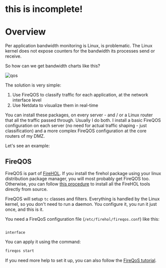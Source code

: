 # this is incomplete!

# Overview

Per application bandwidth monitoring is Linux, is problematic. The Linux kernel does not expose counters for the bandwidth its processes send or receive.

So how can we get bandwidth charts like this?

![qos](https://cloud.githubusercontent.com/assets/2662304/14389770/cd0a7c78-fdbc-11e5-9bcc-cc25bd0c4f42.gif)

The solution is very simple:

1. Use FireQOS to classify traffic for each application, at the network interface level
2. Use Netdata to visualize them in real-time

You can install these packages, on every server - and / or a Linux router that all the traffic passed through. Usually I do both. I install a basic FireQOS configuration on each server (no need for actual traffic shaping - just classification) and a more complex FireQOS configuration at the core routers of my DMZ.

Let's see an example:

## FireQOS

FireQOS is part of [FireHOL](http://firehol.org). If you install the firehol package using your linux distribution package manager, you will most probably get FireQOS too. Otherwise, you can follow [this procedure](https://github.com/firehol/firehol/wiki/Install-the-whole-firehol-suite) to install all the FireHOL tools directly from source.

FireQOS will setup `tc` classes and filters. Everything is handled by the Linux kernel, so you don't need to run a daemon. You configure it, you run it just once, and this is it.

You need a FireQoS configuration file (`/etc/firehol/fireqos.conf`) like this:

```

interface 

```

You can apply it using the command:

```sh
fireqos start
```

If you need more help to set it up, you can also follow the [FireQoS tutorial](https://github.com/firehol/firehol/wiki/FireQOS-Tutorial).

